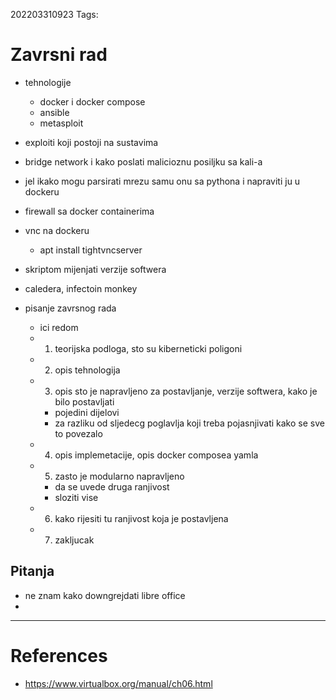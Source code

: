 202203310923
Tags: 

# Zavrsni rad
- tehnologije
	- docker i docker compose
	- ansible
	- metasploit
- exploiti koji postoji na sustavima
- bridge network i kako poslati malicioznu posiljku sa kali-a


- jel ikako mogu parsirati mrezu samu onu sa pythona i napraviti ju u dockeru
- firewall sa docker containerima
- vnc na dockeru
	- apt install tightvncserver 
- skriptom mijenjati verzije softwera
- caledera, infectoin monkey
- pisanje zavrsnog rada
	- ici redom
	- 1. teorijska podloga, sto su kiberneticki poligoni
	- 2. opis tehnologija
	- 3. opis sto je napravljeno za postavljanje, verzije softwera, kako je bilo postavljati
		- pojedini dijelovi
		- za razliku od sljedecg poglavlja koji treba pojasnjivati kako se sve to povezalo
	- 4. opis implemetacije, opis docker composea yamla
	- 5. zasto je modularno napravljeno
		- da se uvede druga ranjivost
		- sloziti vise 
	- 6. kako rijesiti tu ranjivost koja je postavljena
	- 7. zakljucak

## Pitanja
- ne znam kako downgrejdati libre office
- 

---
# References
- https://www.virtualbox.org/manual/ch06.html